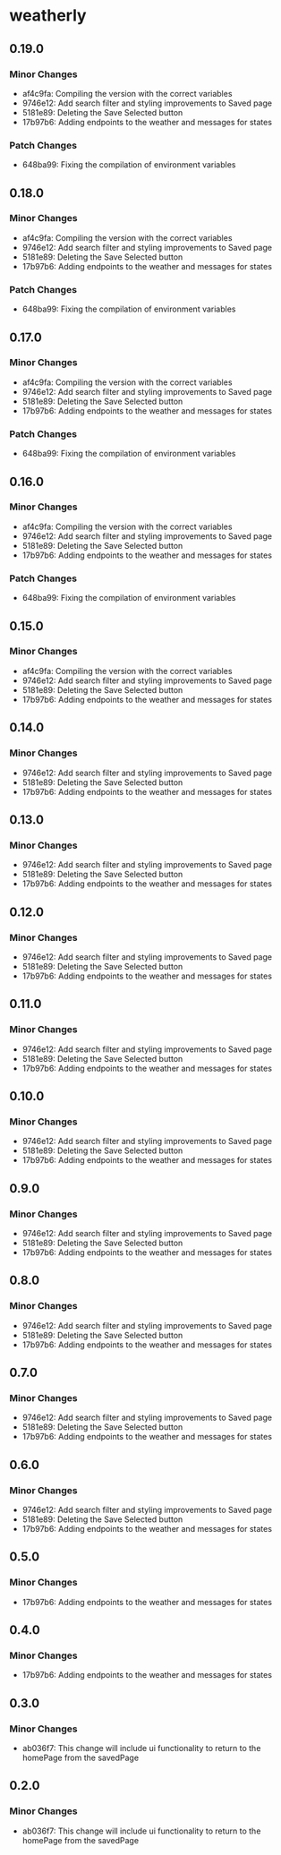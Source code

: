 # weatherly

## 0.19.0

### Minor Changes

- af4c9fa: Compiling the version with the correct variables
- 9746e12: Add search filter and styling improvements to Saved page
- 5181e89: Deleting the Save Selected button
- 17b97b6: Adding endpoints to the weather and messages for states

### Patch Changes

- 648ba99: Fixing the compilation of environment variables

## 0.18.0

### Minor Changes

- af4c9fa: Compiling the version with the correct variables
- 9746e12: Add search filter and styling improvements to Saved page
- 5181e89: Deleting the Save Selected button
- 17b97b6: Adding endpoints to the weather and messages for states

### Patch Changes

- 648ba99: Fixing the compilation of environment variables

## 0.17.0

### Minor Changes

- af4c9fa: Compiling the version with the correct variables
- 9746e12: Add search filter and styling improvements to Saved page
- 5181e89: Deleting the Save Selected button
- 17b97b6: Adding endpoints to the weather and messages for states

### Patch Changes

- 648ba99: Fixing the compilation of environment variables

## 0.16.0

### Minor Changes

- af4c9fa: Compiling the version with the correct variables
- 9746e12: Add search filter and styling improvements to Saved page
- 5181e89: Deleting the Save Selected button
- 17b97b6: Adding endpoints to the weather and messages for states

### Patch Changes

- 648ba99: Fixing the compilation of environment variables

## 0.15.0

### Minor Changes

- af4c9fa: Compiling the version with the correct variables
- 9746e12: Add search filter and styling improvements to Saved page
- 5181e89: Deleting the Save Selected button
- 17b97b6: Adding endpoints to the weather and messages for states

## 0.14.0

### Minor Changes

- 9746e12: Add search filter and styling improvements to Saved page
- 5181e89: Deleting the Save Selected button
- 17b97b6: Adding endpoints to the weather and messages for states

## 0.13.0

### Minor Changes

- 9746e12: Add search filter and styling improvements to Saved page
- 5181e89: Deleting the Save Selected button
- 17b97b6: Adding endpoints to the weather and messages for states

## 0.12.0

### Minor Changes

- 9746e12: Add search filter and styling improvements to Saved page
- 5181e89: Deleting the Save Selected button
- 17b97b6: Adding endpoints to the weather and messages for states

## 0.11.0

### Minor Changes

- 9746e12: Add search filter and styling improvements to Saved page
- 5181e89: Deleting the Save Selected button
- 17b97b6: Adding endpoints to the weather and messages for states

## 0.10.0

### Minor Changes

- 9746e12: Add search filter and styling improvements to Saved page
- 5181e89: Deleting the Save Selected button
- 17b97b6: Adding endpoints to the weather and messages for states

## 0.9.0

### Minor Changes

- 9746e12: Add search filter and styling improvements to Saved page
- 5181e89: Deleting the Save Selected button
- 17b97b6: Adding endpoints to the weather and messages for states

## 0.8.0

### Minor Changes

- 9746e12: Add search filter and styling improvements to Saved page
- 5181e89: Deleting the Save Selected button
- 17b97b6: Adding endpoints to the weather and messages for states

## 0.7.0

### Minor Changes

- 9746e12: Add search filter and styling improvements to Saved page
- 5181e89: Deleting the Save Selected button
- 17b97b6: Adding endpoints to the weather and messages for states

## 0.6.0

### Minor Changes

- 9746e12: Add search filter and styling improvements to Saved page
- 5181e89: Deleting the Save Selected button
- 17b97b6: Adding endpoints to the weather and messages for states

## 0.5.0

### Minor Changes

- 17b97b6: Adding endpoints to the weather and messages for states

## 0.4.0

### Minor Changes

- 17b97b6: Adding endpoints to the weather and messages for states

## 0.3.0

### Minor Changes

- ab036f7: This change will include ui functionality to return to the homePage from the savedPage

## 0.2.0

### Minor Changes

- ab036f7: This change will include ui functionality to return to the homePage from the savedPage
